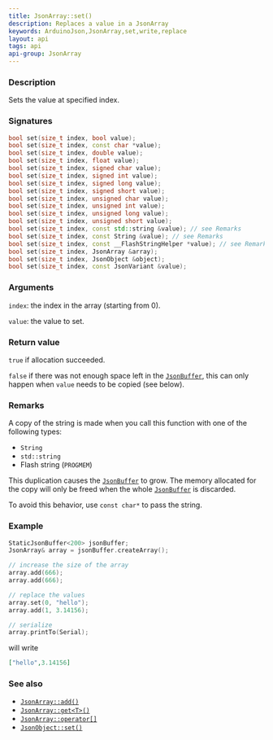 ```yaml
---
title: JsonArray::set()
description: Replaces a value in a JsonArray
keywords: ArduinoJson,JsonArray,set,write,replace
layout: api
tags: api
api-group: JsonArray
---
```


### Description

Sets the value at specified index.

### Signatures

```c++
bool set(size_t index, bool value);
bool set(size_t index, const char *value);
bool set(size_t index, double value);
bool set(size_t index, float value);
bool set(size_t index, signed char value);
bool set(size_t index, signed int value);
bool set(size_t index, signed long value);
bool set(size_t index, signed short value);
bool set(size_t index, unsigned char value);
bool set(size_t index, unsigned int value);
bool set(size_t index, unsigned long value);
bool set(size_t index, unsigned short value);
bool set(size_t index, const std::string &value); // see Remarks
bool set(size_t index, const String &value); // see Remarks
bool set(size_t index, const __FlashStringHelper *value); // see Remarks
bool set(size_t index, JsonArray &array);
bool set(size_t index, JsonObject &object);
bool set(size_t index, const JsonVariant &value);
```

### Arguments

`index`: the index in the array (starting from 0).

`value`: the value to set.

### Return value

`true` if allocation succeeded.

`false` if there was not enough space left in the [`JsonBuffer`]({{site.baseurl}}/api/jsonbuffer/), this can only happen when `value` needs to be copied (see below).

### Remarks

A copy of the string is made when you call this function with one of the following types:

* `String`
* `std::string`
* Flash string (`PROGMEM`)

This duplication causes the [`JsonBuffer`]({{site.baseurl}}/api/jsonbuffer/) to grow.
The memory allocated for the copy will only be freed when the whole [`JsonBuffer`]({{site.baseurl}}/api/jsonbuffer/) is discarded.

To avoid this behavior, use `const char*` to pass the string.

### Example

```c++
StaticJsonBuffer<200> jsonBuffer;
JsonArray& array = jsonBuffer.createArray();

// increase the size of the array
array.add(666);
array.add(666);

// replace the values
array.set(0, "hello");
array.add(1, 3.14156);

// serialize
array.printTo(Serial);
```

will write

```json
["hello",3.14156]
```

### See also

* [`JsonArray::add()`]({{site.baseurl}}/api/jsonarray/add/)
* [`JsonArray::get<T>()`]({{site.baseurl}}/api/jsonarray/get/)
* [`JsonArray::operator[]`]({{site.baseurl}}/api/jsonarray/subscript/)
* [`JsonObject::set()`]({{site.baseurl}}/api/jsonobject/get/)
